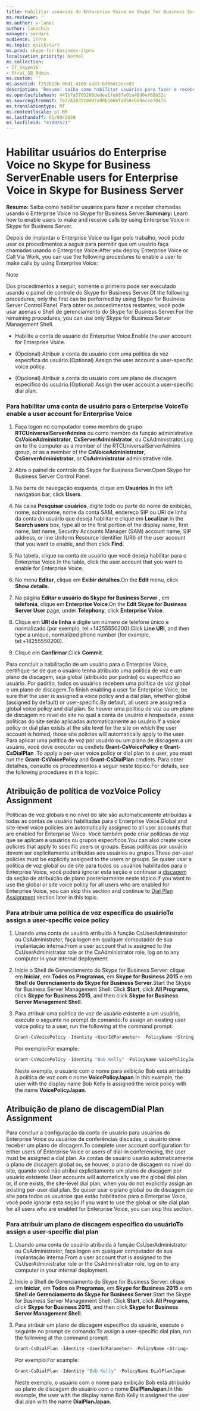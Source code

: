 ```yaml
---
title: Habilitar usuários do Enterprise Voice no Skype for Business Server
ms.reviewer: ''
ms.author: v-lanac
author: lanachin
manager: serdars
audience: ITPro
ms.topic: quickstart
ms.prod: skype-for-business-itpro
localization_priority: Normal
ms.collection:
- IT_Skype16
- Strat_SB_Admin
ms.custom: ''
ms.assetid: f252b23b-9641-4160-aa81-bf06dc2eced3
description: 'Resumo: saiba como habilitar usuários para fazer e receber chamadas usando o Enterprise Voice no Skype for Business Server.'
ms.openlocfilehash: 441b7a5705268dedea1feb87e01a48d0ef68b32c
ms.sourcegitcommit: fe274303510d07a90b506bfa050c669accef0476
ms.translationtype: MT
ms.contentlocale: pt-BR
ms.lasthandoff: 01/09/2020
ms.locfileid: "41002521"
---
```

# <a name="enable-users-for-enterprise-voice-in-skype-for-business-server"></a><span data-ttu-id="764a3-103">Habilitar usuários do Enterprise Voice no Skype for Business Server</span><span class="sxs-lookup"><span data-stu-id="764a3-103">Enable users for Enterprise Voice in Skype for Business Server</span></span>
 
<span data-ttu-id="764a3-104">**Resumo:** Saiba como habilitar usuários para fazer e receber chamadas usando o Enterprise Voice no Skype for Business Server.</span><span class="sxs-lookup"><span data-stu-id="764a3-104">**Summary:** Learn how to enable users to make and receive calls by using Enterprise Voice in Skype for Business Server.</span></span>
  
<span data-ttu-id="764a3-105">Depois de implantar o Enterprise Voice ou ligar pelo trabalho, você pode usar os procedimentos a seguir para permitir que um usuário faça chamadas usando o Enterprise Voice:</span><span class="sxs-lookup"><span data-stu-id="764a3-105">After you deploy Enterprise Voice or Call Via Work, you can use the following procedures to enable a user to make calls by using Enterprise Voice:</span></span>
  
> [!NOTE]
> <span data-ttu-id="764a3-106">Dos procedimentos a seguir, somente o primeiro pode ser executado usando o painel de controle do Skype for Business Server.</span><span class="sxs-lookup"><span data-stu-id="764a3-106">Of the following procedures, only the first can be performed by using Skype for Business Server Control Panel.</span></span> <span data-ttu-id="764a3-107">Para obter os procedimentos restantes, você pode usar apenas o Shell de gerenciamento do Skype for Business Server.</span><span class="sxs-lookup"><span data-stu-id="764a3-107">For the remaining procedures, you can use only Skype for Business Server Management Shell.</span></span> 
  
- <span data-ttu-id="764a3-108">Habilite a conta de usuário do Enterprise Voice.</span><span class="sxs-lookup"><span data-stu-id="764a3-108">Enable the user account for Enterprise Voice.</span></span>
    
- <span data-ttu-id="764a3-109">(Opcional) Atribuir a conta de usuário com uma política de voz específica do usuário.</span><span class="sxs-lookup"><span data-stu-id="764a3-109">(Optional) Assign the user account a user-specific voice policy.</span></span>
    
- <span data-ttu-id="764a3-110">(Opcional) Atribuir a conta do usuário com um plano de discagem específico do usuário.</span><span class="sxs-lookup"><span data-stu-id="764a3-110">(Optional) Assign the user account a user-specific dial plan.</span></span>
    
### <a name="to-enable-a-user-account-for-enterprise-voice"></a><span data-ttu-id="764a3-111">Para habilitar uma conta de usuário para o Enterprise Voice</span><span class="sxs-lookup"><span data-stu-id="764a3-111">To enable a user account for Enterprise Voice</span></span>

1. <span data-ttu-id="764a3-112">Faça logon no computador como membro do grupo **RTCUniversalServerAdmins** ou como membro da função administrativa **CsVoiceAdministrator**, **CsServerAdministrator**, ou CsAdministrator.</span><span class="sxs-lookup"><span data-stu-id="764a3-112">Log on to the computer as a member of the RTCUniversalServerAdmins group, or as a member of the **CsVoiceAdministrator**, **CsServerAdministrator**, or **CsAdministrator** administrative role.</span></span>
    
2. <span data-ttu-id="764a3-113">Abra o painel de controle do Skype for Business Server.</span><span class="sxs-lookup"><span data-stu-id="764a3-113">Open Skype for Business Server Control Panel.</span></span>
    
3. <span data-ttu-id="764a3-114">Na barra de navegação esquerda, clique em **Usuários**.</span><span class="sxs-lookup"><span data-stu-id="764a3-114">In the left navigation bar, click **Users**.</span></span>
    
4. <span data-ttu-id="764a3-115">Na caixa **Pesquisar usuários**, digite todo ou parte do nome de exibição, nome, sobrenome, nome da conta SAM, endereço SIP ou URI de linha da conta do usuário que deseja habilitar e clique em **Localizar**.</span><span class="sxs-lookup"><span data-stu-id="764a3-115">In the **Search users** box, type all or the first portion of the display name, first name, last name, Security Accounts Manager (SAM) account name, SIP address, or line Uniform Resource Identifier (URI) of the user account that you want to enable, and then click **Find**.</span></span>
    
5. <span data-ttu-id="764a3-116">Na tabela, clique na conta de usuário que você deseja habilitar para o Enterprise Voice.</span><span class="sxs-lookup"><span data-stu-id="764a3-116">In the table, click the user account that you want to enable for Enterprise Voice.</span></span>
    
6. <span data-ttu-id="764a3-117">No menu **Editar**, clique em **Exibir detalhes**.</span><span class="sxs-lookup"><span data-stu-id="764a3-117">On the **Edit** menu, click **Show details**.</span></span>
    
7. <span data-ttu-id="764a3-118">Na página **Editar o usuário do Skype for Business Server** , em **telefonia**, clique em **Enterprise Voice**.</span><span class="sxs-lookup"><span data-stu-id="764a3-118">On the **Edit Skype for Business Server User** page, under **Telephony**, click **Enterprise Voice**.</span></span>
    
8. <span data-ttu-id="764a3-119">Clique em **URI de linha** e digite um número de telefone único e normalizado (por exemplo, tel:+14255550200).</span><span class="sxs-lookup"><span data-stu-id="764a3-119">Click **Line URI**, and then type a unique, normalized phone number (for example, tel:+14255550200).</span></span>
    
9. <span data-ttu-id="764a3-120">Clique em **Confirmar**.</span><span class="sxs-lookup"><span data-stu-id="764a3-120">Click **Commit**.</span></span>
    
<span data-ttu-id="764a3-121">Para concluir a habilitação de um usuário para o Enterprise Voice, certifique-se de que o usuário tenha atribuído uma política de voz e um plano de discagem, seja global (atribuído por padrão) ou específico ao usuário. Por padrão, todos os usuários recebem uma política de voz global e um plano de discagem.</span><span class="sxs-lookup"><span data-stu-id="764a3-121">To finish enabling a user for Enterprise Voice, be sure that the user is assigned a voice policy and a dial plan, whether global (assigned by default) or user-specific.By default, all users are assigned a global voice policy and dial plan.</span></span> <span data-ttu-id="764a3-122">Se houver uma política de voz ou um plano de discagem no nível do site no qual a conta de usuário é hospedada, essas políticas do site serão aplicadas automaticamente ao usuário.</span><span class="sxs-lookup"><span data-stu-id="764a3-122">If a voice policy or dial plan exists at the site level for the site on which the user account is homed, those site policies will automatically apply to the user.</span></span> <span data-ttu-id="764a3-123">Para aplicar uma política de voz por usuário ou um plano de discagem a um usuário, você deve executar os cmdlets **Grant-CsVoicePolicy** e **Grant-CsDialPlan** .</span><span class="sxs-lookup"><span data-stu-id="764a3-123">To apply a per-user voice policy or dial plan to a user, you must run the **Grant-CsVoicePolicy** and **Grant-CsDialPlan** cmdlets.</span></span> <span data-ttu-id="764a3-124">Para obter detalhes, consulte os procedimentos a seguir neste tópico.</span><span class="sxs-lookup"><span data-stu-id="764a3-124">For details, see the following procedures in this topic.</span></span>
## <a name="voice-policy-assignment"></a><span data-ttu-id="764a3-125">Atribuição de política de voz</span><span class="sxs-lookup"><span data-stu-id="764a3-125">Voice Policy Assignment</span></span>

<span data-ttu-id="764a3-126">Políticas de voz globais e no nível do site são automaticamente atribuídas a todas as contas de usuário habilitadas para o Enterprise Voice.</span><span class="sxs-lookup"><span data-stu-id="764a3-126">Global and site-level voice policies are automatically assigned to all user accounts that are enabled for Enterprise Voice.</span></span> <span data-ttu-id="764a3-127">Você também pode criar políticas de voz que se aplicam a usuários ou grupos específicos.</span><span class="sxs-lookup"><span data-stu-id="764a3-127">You can also create voice policies that apply to specific users or groups.</span></span> <span data-ttu-id="764a3-128">Essas políticas por usuário devem ser explicitamente atribuídas aos usuários ou grupos.</span><span class="sxs-lookup"><span data-stu-id="764a3-128">These per-user policies must be explicitly assigned to the users or groups.</span></span> <span data-ttu-id="764a3-129">Se quiser usar a política de voz global ou de site para todos os usuários habilitados para o Enterprise Voice, você poderá ignorar esta seção e continuar a [discagem](enable-users-for-enterprise-voice.md#BKMK_DialPlanAssignment) da seção de atribuição de plano posteriormente neste tópico.</span><span class="sxs-lookup"><span data-stu-id="764a3-129">If you want to use the global or site voice policy for all users who are enabled for Enterprise Voice, you can skip this section and continue to [Dial Plan Assignment](enable-users-for-enterprise-voice.md#BKMK_DialPlanAssignment) section later in this topic.</span></span>
  
### <a name="to-assign-a-user-specific-voice-policy"></a><span data-ttu-id="764a3-130">Para atribuir uma política de voz específica do usuário</span><span class="sxs-lookup"><span data-stu-id="764a3-130">To assign a user-specific voice policy</span></span>

1. <span data-ttu-id="764a3-131">Usando uma conta de usuário atribuída à função CsUserAdministrator ou CsAdministrator, faça logon em qualquer computador de sua implantação interna.</span><span class="sxs-lookup"><span data-stu-id="764a3-131">From a user account that is assigned to the CsUserAdministrator role or the CsAdministrator role, log on to any computer in your internal deployment.</span></span>
    
2. <span data-ttu-id="764a3-132">Inicie o Shell de Gerenciamento do Skype for Business Server: clique em **Iniciar**, em **Todos os Programas**, em **Skype for Business 2015** e em **Shell de Gerenciamento do Skype for Business Server**.</span><span class="sxs-lookup"><span data-stu-id="764a3-132">Start the Skype for Business Server Management Shell: Click **Start**, click **All Programs**, click **Skype for Business 2015**, and then click **Skype for Business Server Management Shell**.</span></span>
    
3. <span data-ttu-id="764a3-133">Para atribuir uma política de voz de usuário existente a um usuário, execute o seguinte no prompt de comando:</span><span class="sxs-lookup"><span data-stu-id="764a3-133">To assign an existing user voice policy to a user, run the following at the command prompt:</span></span>
    
   ```powershell
   Grant-CsVoicePolicy -Identity <UserIdParameter> -PolicyName <String>
   ```

    <span data-ttu-id="764a3-134">Por exemplo:</span><span class="sxs-lookup"><span data-stu-id="764a3-134">For example:</span></span>
    
   ```powershell
   Grant-CsVoicePolicy -Identity "Bob Kelly" -PolicyName VoicePolicyJapan
   ```

    <span data-ttu-id="764a3-135">Neste exemplo, o usuário com o nome para exibição Bob está atribuído à política de voz com o nome **VoicePolicyJapan**.</span><span class="sxs-lookup"><span data-stu-id="764a3-135">In this example, the user with the display name Bob Kelly is assigned the voice policy with the name **VoicePolicyJapan**.</span></span>
    
## <a name="dial-plan-assignment"></a><span data-ttu-id="764a3-136">Atribuição de plano de discagem</span><span class="sxs-lookup"><span data-stu-id="764a3-136">Dial Plan Assignment</span></span>
<span data-ttu-id="764a3-137"><a name="BKMK_DialPlanAssignment"> </a></span><span class="sxs-lookup"><span data-stu-id="764a3-137"></span></span>

<span data-ttu-id="764a3-138">Para concluir a configuração da conta de usuário para usuários do Enterprise Voice ou usuários de conferências discadas, o usuário deve receber um plano de discagem.</span><span class="sxs-lookup"><span data-stu-id="764a3-138">To complete user account configuration for either users of Enterprise Voice or users of dial-in conferencing, the user must be assigned a dial plan.</span></span> <span data-ttu-id="764a3-139">As contas de usuário usarão automaticamente o plano de discagem global ou, se houver, o plano de discagem no nível do site, quando você não atribui explicitamente um plano de discagem por usuário existente.</span><span class="sxs-lookup"><span data-stu-id="764a3-139">User accounts will automatically use the global dial plan or, if one exists, the site-level dial plan, when you do not explicitly assign an existing per-user dial plan.</span></span> <span data-ttu-id="764a3-140">Se quiser usar o plano global ou de discagem de site para todos os usuários que estão habilitados para o Enterprise Voice, você pode ignorar esta seção.</span><span class="sxs-lookup"><span data-stu-id="764a3-140">If you want to use the global or site dial plan for all users who are enabled for Enterprise Voice, you can skip this section.</span></span>
  
### <a name="to-assign-a-user-specific-dial-plan"></a><span data-ttu-id="764a3-141">Para atribuir um plano de discagem específico do usuário</span><span class="sxs-lookup"><span data-stu-id="764a3-141">To assign a user-specific dial plan</span></span>

1. <span data-ttu-id="764a3-142">Usando uma conta de usuário atribuída à função CsUserAdministrator ou CsAdministrator, faça logon em qualquer computador de sua implantação interna.</span><span class="sxs-lookup"><span data-stu-id="764a3-142">From a user account that is assigned to the CsUserAdministrator role or the CsAdministrator role, log on to any computer in your internal deployment.</span></span>
    
2. <span data-ttu-id="764a3-143">Inicie o Shell de Gerenciamento do Skype for Business Server: clique em **Iniciar**, em **Todos os Programas**, em **Skype for Business 2015** e em **Shell de Gerenciamento do Skype for Business Server**.</span><span class="sxs-lookup"><span data-stu-id="764a3-143">Start the Skype for Business Server Management Shell: Click **Start**, click **All Programs**, click **Skype for Business 2015**, and then click **Skype for Business Server Management Shell**.</span></span>
    
3. <span data-ttu-id="764a3-144">Para atribuir um plano de discagem específico do usuário, execute o seguinte no prompt de comando:</span><span class="sxs-lookup"><span data-stu-id="764a3-144">To assign a user-specific dial plan, run the following at the command prompt:</span></span>
    
   ```powershell
   Grant-CsDialPlan -Identity <UserIdParameter> -PolicyName <String>
   ```

    <span data-ttu-id="764a3-145">Por exemplo:</span><span class="sxs-lookup"><span data-stu-id="764a3-145">For example:</span></span>
    
   ```powershell
   Grant-CsDialPlan -Identity "Bob Kelly" -PolicyName DialPlanJapan
   ```

    <span data-ttu-id="764a3-146">Neste exemplo, o usuário com o nome para exibição Bob está atribuído ao plano de discagem do usuário com o nome **DialPlanJapan**.</span><span class="sxs-lookup"><span data-stu-id="764a3-146">In this example, the user with the display name Bob Kelly is assigned the user dial plan with the name **DialPlanJapan**.</span></span>
    

